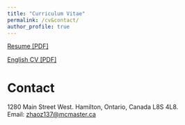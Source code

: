 ```yaml
---
title: "Curriculum Vitae"
permalink: /cv&contact/
author_profile: true
---
```


[Resume [PDF]](https://github.com/zichunzhao/zichunzhao.github.io/blob/main/files/cv/Zichun_Zhao_Resume.pdf)


[English CV [PDF]](https://github.com/zichunzhao/zichunzhao.github.io/blob/main/files/cv/Zichun_Zhao_CV.pdf)

# Contact
1280 Main Street West. Hamilton, Ontario, Canada  L8S 4L8.<br>
Email: zhaoz137@mcmaster.ca
